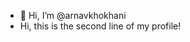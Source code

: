 - 👋 Hi, I’m @arnavkhokhani
- Hi, this is the second line of my profile!
<!---
arnavkhokhani/arnavkhokhani is a ✨ special ✨ repository because its `README.md` (this file) appears on your GitHub profile.
You can click the Preview link to take a look at your changes.
--->
